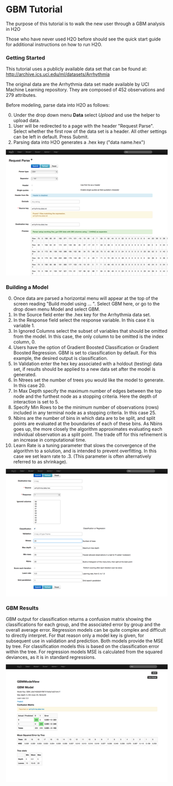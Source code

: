 # GBM Tutorial

The purpose of this tutorial is to walk the new user through
a GBM analysis in H2O

Those who have never used H2O before should see the quick start guide
for additional instructions on how to run H2O.


### Getting Started

This tutorial uses a publicly available data set that can be found at:
http://archive.ics.uci.edu/ml/datasets/Arrhythmia

The original data are the Arrhythmia data set made available by UCI
Machine Learning repository. They are composed of
452 observations and 279 attributes.

Before modeling, parse data into H2O as follows:

0. Under the drop down menu **Data** select *Upload* and use the helper to
   upload data.
0. User will be redirected to a page with the header "Request
   Parse". Select whether the first row of the data set is a
   header. All other settings can be left in default. Press Submit.
0. Parsing data into H2O generates a .hex key ("data name.hex")

![Image](PCAparse.png)


### Building a Model

0. Once  data are parsed a horizontal menu will appear at the top
   of the screen reading "Build model using ... ". Select
   GBM here, or go to the drop down menu Model and
   select GBM.
0. In the Source field enter the .hex key for the Arrhythmia data set.
0. In the Response field select the response variable. In this case it is variable 1.
0. In Ignored Columns select the subset of variables that should be
   omitted from the model. In this case, the only column to be
   omitted is the index column, 0.
0. Users have the option of Gradient Boosted Classification or
   Gradient Boosted Regression. GBM is set to classification by
   default. For this example, the desired output is classification.
0. In Validation enter the hex key associated with a holdout (testing)
   data set, if results should be applied to a new data set after the
   model is generated.
0. In Ntrees set the number of trees you would like the model to generate. In this case 20.
0. In Max Depth specify the maximum number of edges between the top
   node and the furthest node as a stopping criteria. Here the depth
   of interaction is set to 5.
0. Specify Min Rows to be the minimum number of observations (rows)
   included in any terminal node as a stopping criteria. In this case 25.
0. Nbins are the number of bins in which data are to be split, and
   split points are evaluated at the boundaries of each of these
   bins. As Nbins goes up, the more closely the algorithm approximates
   evaluating each individual observation as a split point. The trade
   off for this refinement is an increase in computational time.
0. Learn Rate is a tuning parameter that slows the convergence of the
   algorithm to a solution, and is intended to prevent overfitting. In
   this case we set learn rate to .3. (This parameter is often
   alternatively referred to as shrinkage).


![Image](GBMrequest.png)





### GBM Results

GBM output for classification returns a confusion matrix showing the
classifications for each group, and the associated error by group and
the overall average error. Regression models can be quite complex and
difficult to directly interpret. For that reason only a model key is
given, for subsequent use in validation and prediction. Both models
provide the MSE by tree. For classification models this is based on
the classification error within the tree. For regression models MSE is
calculated from the squared deviances, as it is in standard
regressions.

![Image](GBMresults.png)




